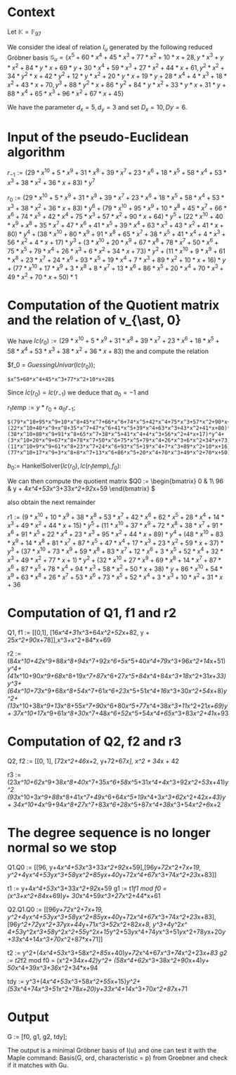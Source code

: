 # Context
Let $\mathbb{K} = \mathbb{F}_{97}$

We consider the ideal of relation $I_u$ generated by the following reduced Gröbner
basis $\mathcal{G}_{u} = \{ 
x^5+60*x^4+45*x^3+77*x^2+10*x+28,
y*x^3+y*x^2+84*y*x+69*y+30*x^4+59*x^3+27*x^2+44*x+61,
y^2*x^2+34*y^2*x+42*y^2+12*y*x^2+20*y*x+19*y+28*x^4+4*x^3+18*x^2+43*x+70,
y^3+88*y^2*x+86*y^2+84*y*x^2+33*y*x+31*y+88*x^4+65*x^3+96*x^2+67*x+45\}$

We have the parameter $d_x = 5, d_y = 3$ and set $D_x = 10, Dy = 6$.


# Input of the pseudo-Euclidean algorithm
$r_{-1} := (29*x^10+5*x^9+31*x^8+39*x^7+23*x^6+18*x^5+58*x^4+53*x^3+38*x^2+36*x+83)*y^7$

$r_0 := (29*x^10+5*x^9+31*x^8+39*x^7+23*x^6+18*x^5+58*x^4+53*x^3+38*x^2+36*x+83)*y^6 +
(79*x^10+95*x^9+10*x^8+45*x^7+66*x^6+74*x^5+42*x^4+75*x^3+57*x^2+90*x+64)*y^5 +
(22*x^10+40*x^9+x^8+35*x^7+47*x^6+41*x^5+39*x^4+63*x^3+43*x^2+41*x+80)*y^4 +
(38*x^10+80*x^9+91*x^8+65*x^7+38*x^5+41*x^4+4*x^3+56*x^2+4*x+17)*y^3 +
(3*x^10+20*x^9+67*x^8+78*x^7+50*x^6+75*x^5+79*x^4+26*x^3+6*x^2+34*x+73)*y^2 +
(11*x^10+9*x^9+61*x^8+23*x^7+24*x^6+93*x^5+19*x^4+7*x^3+89*x^2+10*x+16)*y +
(77*x^10+17*x^9+3*x^8+8*x^7+13*x^6+86*x^5+20*x^4+70*x^3+49*x^2+70*x+50)*1$


# Computation of the Quotient matrix and the relation of v_{\ast, 0}
We have $lc(r_0) :=
(29*x^10+5*x^9+31*x^8+39*x^7+23*x^6+18*x^5+58*x^4+53*x^3+38*x^2+36*x+83)$ the
and compute the relation 

$f_0 = $GuessingUnivar(lc(r_0))$; 
	
	$x^5+60*x^4+45*x^3+77*x^2+10*x+28$

Since $lc(r_0) = lc(r_{-1})$ we deduce that $a_0 = -1$ and 

$r_1temp := y*r_0 + a_0 r_{-1}$; 

	$(79*x^10+95*x^9+10*x^8+45*x^7+66*x^6+74*x^5+42*x^4+75*x^3+57*x^2+90*x+64)*y^6+
	(22*x^10+40*x^9+x^8+35*x^7+47*x^6+41*x^5+39*x^4+63*x^3+43*x^2+41*x+80)*y^5+
	(38*x^10+80*x^9+91*x^8+65*x^7+38*x^5+41*x^4+4*x^3+56*x^2+4*x+17)*y^4+
	(3*x^10+20*x^9+67*x^8+78*x^7+50*x^6+75*x^5+79*x^4+26*x^3+6*x^2+34*x+73)*y^3+
	(11*x^10+9*x^9+61*x^8+23*x^7+24*x^6+93*x^5+19*x^4+7*x^3+89*x^2+10*x+16)*y^2+
	(77*x^10+17*x^9+3*x^8+8*x^7+13*x^6+86*x^5+20*x^4+70*x^3+49*x^2+70*x+50)*y$


$b_0 :=$ HankelSolver$(lc(r_0), lc(r_1temp), f_0)$: 

We can then compute the quotient matrix 
$Q0 := 
\begin{bmatrix}
0 & 1\\ 
96 &  y + 4*x^4+53*x^3+33*x^2+92*x+59
\end{bmatrix}
$

also obtain the next remainder

$r1 := 
(9*x^10+10*x^9+38*x^8+53*x^7+42*x^6+62*x^5+28*x^4+14*x^3+49*x^2+44*x+15)*y^5+
(11*x^10+37*x^9+72*x^8+38*x^7+91*x^6+91*x^5+22*x^4+23*x^3+95*x^2+44*x+89)*y^4+
(48*x^10+83*x^9+14*x^8+81*x^7+87*x^5+47*x^4+17*x^3+23*x^2+59*x+37)*y^3+
(37*x^10+73*x^9+59*x^8+83*x^7+12*x^6+3*x^5+52*x^4+32*x^3+49*x^2+77*x+1)*y^2+
(32*x^10+27*x^9+69*x^8+14*x^7+87*x^6+87*x^5+78*x^4+94*x^3+58*x^2+50*x+38)*y+
86*x^10+54*x^9+63*x^8+26*x^7+53*x^6+73*x^5+52*x^4+3*x^3+10*x^2+31*x+36$

  
# Computation of Q1, f1 and r2 

Q1, f1 := [[0,1], [16*x^4+31*x^3+64*x^2+52*x+82, y + 25*x^2+90*x+78]],x^3+x^2+84*x+69

r2 := (84*x^10+42*x^9+88*x^8+94*x^7+92*x^6+5*x^5+40*x^4+79*x^3+96*x^2+14*x+51)*y^4+
	  (41*x^10+90*x^9+68*x^8+19*x^7+87*x^6+27*x^5+84*x^4+84*x^3+18*x^2+31*x+33)*y^3+
	  (64*x^10+73*x^9+68*x^8+54*x^7+61*x^6+23*x^5+51*x^4+16*x^3+30*x^2+54*x+8)*y^2+
	  (13*x^10+38*x^9+13*x^8+55*x^7+90*x^6+80*x^5+77*x^4+38*x^3+11*x^2+21*x+69)*y+
	  37*x^10+17*x^9+61*x^8+30*x^7+48*x^6+52*x^5+54*x^4+65*x^3+83*x^2+41*x+93

# Computation of Q2, f2 and r3 

Q2, f2 := [[0, 1], [72*x^2+46*x+2, y+72+67*x], x^2 + 34*x + 42

r3 := 
(23*x^10+62*x^9+38*x^8+40*x^7+35*x^6+58*x^5+31*x^4+4*x^3+92*x^2+53*x+41)*y^2
(93*x^10+3*x^9+88*x^8+41*x^7+49*x^6+64*x^5+19*x^4+3*x^3+62*x^2+42*x+43)*y+
34*x^10+4*x^9+94*x^8+27*x^7+83*x^6+28*x^5+87*x^4+38*x^3+54*x^2+6*x+2

# The degree sequence is no longer normal so we stop 

Q1.Q0 := [[96, y+4*x^4+53*x^3+33*x^2+92*x+59],[96*y+72*x^2+7*x+19,
y^2+4*y*x^4+53*y*x^3+58*y*x^2+85*y*x+40*y+72*x^4+67*x^3+74*x^2+23*x+83]]

t1 := y+4*x^4+53*x^3+33*x^2+92*x+59
g1 := t1*f1 mod f0 = (x^3+x^2+84*x+69)*y+ 30*x^4+59*x^3+27*x^2+44*x+61

Q2.Q1.Q0 := [[96*y+72*x^2+7*x+19, y^2+4*y*x^4+53*y*x^3+58*y*x^2+85*y*x+40*y+72*x^4+67*x^3+74*x^2+23*x+83],
	[96*y^2+72*y*x^2+37*y*x+44*y+71*x^3+52*x^2+82*x+8, y^3+4*y^2*x^
4+53*y^2*x^3+58*y^2*x^2+55*y^2*x+15*y^2+53*y*x^4+74*y*x^3+51*y*x^2+78*y*x+20*y+33*x^4+14*x^3+70*x^2+87*x+71]]

t2 := y^2+(4*x^4+53*x^3+58*x^2+85*x+40)*y+72*x^4+67*x^3+74*x^2+23*x+83
g2 := t2*f2 mod f0 =
(x^2+34*x+42)*y^2+
(58*x^4+62*x^3+38*x^2+90*x+4)*y+
50*x^4+39*x^3+36*x^2+34*x+94

tdy := 
y^3+(4*x^4+53*x^3+58*x^2+55*x+15)*y^2+(53*x^4+74*x^3+51*x^2+78*x+20)*y+33*x^4+14*x^3+70*x^2+87*x+71

# Output 
G := [f0, g1, g2, tdy]; 

The output is a minimal Gröbner basis of I(u) and one can test it with the
Maple command: Basis(G, ord, characteristic = p) from Groebner and check if it
matches with Gu. 

